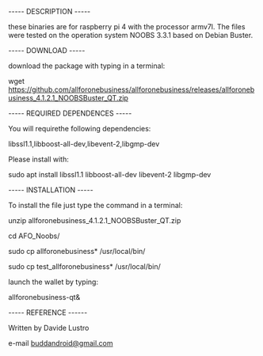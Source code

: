 
-----  DESCRIPTION  -----

these binaries are for raspberry pi 4 with the processor armv7l.
The files were tested on the operation system NOOBS 3.3.1 based on Debian Buster.

-----  DOWNLOAD  -----

download the package with typing in a terminal:

wget https://github.com/allforonebusiness/allforonebusiness/releases/allforonebusiness_4.1.2.1_NOOBSBuster_QT.zip

-----  REQUIRED DEPENDENCES  -----

You will requirethe following dependencies:

libssl1.1,libboost-all-dev,libevent-2,libgmp-dev

Please install with:

sudo apt install libssl1.1 libboost-all-dev libevent-2 libgmp-dev

-----  INSTALLATION   -----

To install the file just type the command in a terminal:


unzip allforonebusiness_4.1.2.1_NOOBSBuster_QT.zip

cd AFO_Noobs/

sudo cp allforonebusiness* /usr/local/bin/

sudo cp test_allforonebusiness* /usr/local/bin/

launch the wallet by typing:

allforonebusiness-qt&

-----  REFERENCE  ------

Written by Davide Lustro

e-mail buddandroid@gmail.com